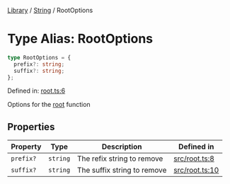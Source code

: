 <!-- markdownlint-disable -->
<!-- cspell: disable -->
[Library](../index.md) / [String](./index.md) / RootOptions

# Type Alias: RootOptions

```ts
type RootOptions = {
  prefix?: string;
  suffix?: string;
};
```

Defined in: [root.ts:6](https://github.com/technobuddha/library/blob/main/src/root.ts#L6)

Options for the [root](root.md) function

## Properties

| Property | Type | Description | Defined in |
| ------ | ------ | ------ | ------ |
| <a id="prefix"></a> `prefix?` | `string` | The refix string to remove | [src/root.ts:8](https://github.com/technobuddha/library/blob/main/src/root.ts#L8) |
| <a id="suffix"></a> `suffix?` | `string` | The suffix string to remove | [src/root.ts:10](https://github.com/technobuddha/library/blob/main/src/root.ts#L10) |

